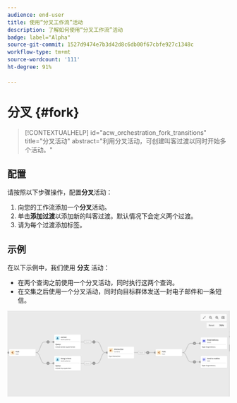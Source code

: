 ```yaml
---
audience: end-user
title: 使用“分叉工作流”活动
description: 了解如何使用“分叉工作流”活动
badge: label="Alpha"
source-git-commit: 1527d9474e7b3d42d8c6db00f67cbfe927c1348c
workflow-type: tm+mt
source-wordcount: '111'
ht-degree: 91%

---
```



# 分叉 {#fork}

>[!CONTEXTUALHELP]
>id="acw_orchestration_fork_transitions"
>title="分叉活动"
>abstract="利用分叉活动，可创建叫客过渡以同时开始多个活动。"

## 配置

请按照以下步骤操作，配置&#x200B;**分叉**&#x200B;活动：

1. 向您的工作流添加一个&#x200B;**分叉**&#x200B;活动。
1. 单击&#x200B;**添加过渡**&#x200B;以添加新的叫客过渡。默认情况下会定义两个过渡。
1. 请为每个过渡添加标签。

## 示例

在以下示例中，我们使用 **分支** 活动：

* 在两个查询之前使用一个分叉活动，同时执行这两个查询。
* 在交集之后使用一个分叉活动，同时向目标群体发送一封电子邮件和一条短信。

![](../assets/workflow-fork-example.png)

